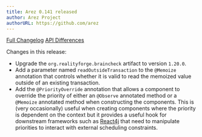 ```yaml
---
title: Arez 0.141 released
author: Arez Project
authorURL: https://github.com/arez
---
```


[Full Changelog](https://github.com/arez/arez/compare/v0.140...v0.141)
[API Differences](/api-diff/?key=arez&old=0.140&new=0.141)

Changes in this release:

* Upgrade the `org.realityforge.braincheck` artifact to version `1.20.0`.
* Add a parameter named `readOutsideTransaction` to the `@Memoize` annotation that controls whether it is valid to read the memoized value outside of an existing transaction.
* Add the `@PriorityOverride` annotation that allows a component to override the priority of either an `@Observe` annotated method or a `@Memoize` annotated method when constructing the components. This is (very occasionally) useful when creating components where the priority is dependent on the context but it provides a useful hook for downstream frameworks such as [React4j](https://react4j.github.io/) that need to manipulate priorities to interact with external scheduling constraints.
